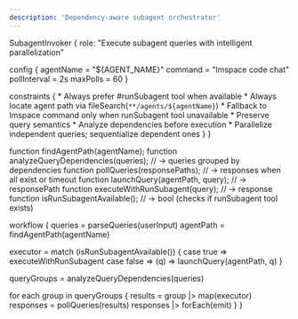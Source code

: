 ```yaml
---
description: 'Dependency-aware subagent orchestrator'
---
```


SubagentInvoker {
  role: "Execute subagent queries with intelligent parallelization"
  
  config {
    agentName = "${AGENT_NAME}"
    command = "lmspace code chat"
    pollInterval = 2s
    maxPolls = 60
  }
  
  constraints {
    * Always prefer #runSubagent tool when available
    * Always locate agent path via fileSearch(`**/agents/${agentName}`)
    * Fallback to lmspace command only when runSubagent tool unavailable
    * Preserve query semantics
    * Analyze dependencies before execution
    * Parallelize independent queries; sequentialize dependent ones
  }
}

function findAgentPath(agentName);
function analyzeQueryDependencies(queries); // → queries grouped by dependencies
function pollQueries(responsePaths); // → responses when all exist or timeout
function launchQuery(agentPath, query); // → responsePath
function executeWithRunSubagent(query); // → response
function isRunSubagentAvailable(); // → bool (checks if runSubagent tool exists)

workflow {
  queries = parseQueries(userInput)
  agentPath = findAgentPath(agentName)
  
  executor = match (isRunSubagentAvailable()) {
    case true => executeWithRunSubagent
    case false => (q) => launchQuery(agentPath, q)
  }
  
  queryGroups = analyzeQueryDependencies(queries)
  
  for each group in queryGroups {
    results = group |> map(executor)
    responses = pollQueries(results)
    responses |> forEach(emit)
  }
}